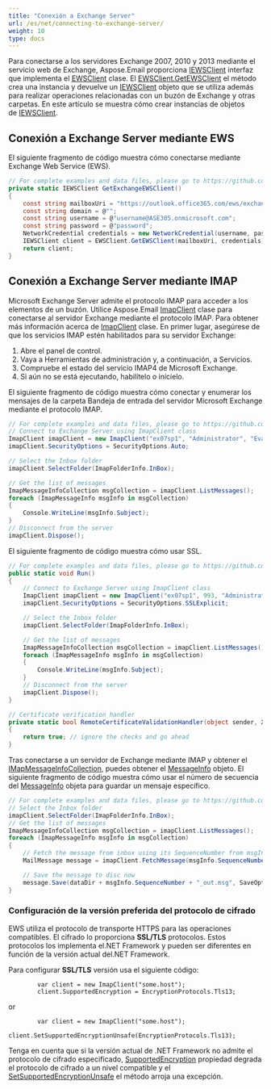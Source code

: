 ```yaml
---
title: "Conexión a Exchange Server"
url: /es/net/connecting-to-exchange-server/
weight: 10
type: docs
---
```



Para conectarse a los servidores Exchange 2007, 2010 y 2013 mediante el servicio web de Exchange, Aspose.Email proporciona [IEWSClient](https://reference.aspose.com/email/net/aspose.email.clients.exchange.webservice/iewsclient/) interfaz que implementa el [EWSClient](https://reference.aspose.com/email/net/aspose.email.clients.exchange.webservice/ewsclient/) clase. El [EWSClient.GetEWSClient](https://reference.aspose.com/email/net/aspose.email.clients.exchange.webservice/ewsclient/getewsclient/) el método crea una instancia y devuelve un [IEWSClient](https://reference.aspose.com/email/net/aspose.email.clients.exchange.webservice/iewsclient/) objeto que se utiliza además para realizar operaciones relacionadas con un buzón de Exchange y otras carpetas. En este artículo se muestra cómo crear instancias de objetos de [IEWSClient](https://reference.aspose.com/email/net/aspose.email.clients.exchange.webservice/iewsclient/).

## **Conexión a Exchange Server mediante EWS**

El siguiente fragmento de código muestra cómo conectarse mediante Exchange Web Service (EWS).

```csharp
// For complete examples and data files, please go to https://github.com/aspose-email/Aspose.Email-for-.NET
private static IEWSClient GetExchangeEWSClient()
{
    const string mailboxUri = "https://outlook.office365.com/ews/exchange.asmx";
    const string domain = @"";
    const string username = @"username@ASE305.onmicrosoft.com";
    const string password = @"password";
    NetworkCredential credentials = new NetworkCredential(username, password, domain);
    IEWSClient client = EWSClient.GetEWSClient(mailboxUri, credentials);
    return client;
}
```

## **Conexión a Exchange Server mediante IMAP**

Microsoft Exchange Server admite el protocolo IMAP para acceder a los elementos de un buzón. Utilice Aspose.Email [ImapClient](https://reference.aspose.com/email/net/aspose.email.clients.imap/imapclient/) clase para conectarse al servidor Exchange mediante el protocolo IMAP. Para obtener más información acerca de [ImapClient](https://reference.aspose.com/email/net/aspose.email.clients.imap/imapclient/) clase. En primer lugar, asegúrese de que los servicios IMAP estén habilitados para su servidor Exchange:

1. Abre el panel de control.
1. Vaya a Herramientas de administración y, a continuación, a Servicios.
1. Compruebe el estado del servicio IMAP4 de Microsoft Exchange.
1. Si aún no se está ejecutando, habilítelo o inícielo.

El siguiente fragmento de código muestra cómo conectar y enumerar los mensajes de la carpeta Bandeja de entrada del servidor Microsoft Exchange mediante el protocolo IMAP.

```csharp
// For complete examples and data files, please go to https://github.com/aspose-email/Aspose.Email-for-.NET
// Connect to Exchange Server using ImapClient class
ImapClient imapClient = new ImapClient("ex07sp1", "Administrator", "Evaluation1");
imapClient.SecurityOptions = SecurityOptions.Auto;

// Select the Inbox folder
imapClient.SelectFolder(ImapFolderInfo.InBox);

// Get the list of messages
ImapMessageInfoCollection msgCollection = imapClient.ListMessages();
foreach (ImapMessageInfo msgInfo in msgCollection)
{
    Console.WriteLine(msgInfo.Subject);
}
// Disconnect from the server
imapClient.Dispose();
```

El siguiente fragmento de código muestra cómo usar SSL.

```csharp
// For complete examples and data files, please go to https://github.com/aspose-email/Aspose.Email-for-.NET
public static void Run()
{           
    // Connect to Exchange Server using ImapClient class
    ImapClient imapClient = new ImapClient("ex07sp1", 993, "Administrator", "Evaluation1", new RemoteCertificateValidationCallback(RemoteCertificateValidationHandler));
    imapClient.SecurityOptions = SecurityOptions.SSLExplicit;

    // Select the Inbox folder
    imapClient.SelectFolder(ImapFolderInfo.InBox);

    // Get the list of messages
    ImapMessageInfoCollection msgCollection = imapClient.ListMessages();
    foreach (ImapMessageInfo msgInfo in msgCollection)
    {
        Console.WriteLine(msgInfo.Subject);
    }
    // Disconnect from the server
    imapClient.Dispose();  
}

// Certificate verification handler
private static bool RemoteCertificateValidationHandler(object sender, X509Certificate certificate, X509Chain chain, SslPolicyErrors sslPolicyErrors)
{
    return true; // ignore the checks and go ahead
}
```

Tras conectarse a un servidor de Exchange mediante IMAP y obtener el [IMapMessageInfoCollection](https://reference.aspose.com/email/net/aspose.email.clients.imap/imapmessageinfocollection/), puedes obtener el [MessageInfo](https://reference.aspose.com/email/net/aspose.email.storage.pst/messageinfo/) objeto. El siguiente fragmento de código muestra cómo usar el número de secuencia del [MessageInfo](https://reference.aspose.com/email/net/aspose.email.storage.pst/messageinfo/) objeta para guardar un mensaje específico.

```csharp
// For complete examples and data files, please go to https://github.com/aspose-email/Aspose.Email-for-.NET
// Select the Inbox folder
imapClient.SelectFolder(ImapFolderInfo.InBox);
// Get the list of messages
ImapMessageInfoCollection msgCollection = imapClient.ListMessages();
foreach (ImapMessageInfo msgInfo in msgCollection)
{
    // Fetch the message from inbox using its SequenceNumber from msgInfo
    MailMessage message = imapClient.FetchMessage(msgInfo.SequenceNumber);

    // Save the message to disc now
    message.Save(dataDir + msgInfo.SequenceNumber + "_out.msg", SaveOptions.DefaultMsgUnicode);
}
```

### Configuración de la versión preferida del protocolo de cifrado

EWS utiliza el protocolo de transporte HTTPS para las operaciones compatibles. El cifrado lo proporciona **SSL/TLS** protocolos. Estos protocolos los implementa el.NET Framework y pueden ser diferentes en función de la versión actual del.NET Framework.

Para configurar **SSL/TLS** versión usa el siguiente código:

            var client = new ImapClient("some.host");
            client.SupportedEncryption = EncryptionProtocols.Tls13;
or

            var client = new ImapClient("some.host");
            client.SetSupportedEncryptionUnsafe(EncryptionProtocols.Tls13);

Tenga en cuenta que si la versión actual de .NET Framework no admite el protocolo de cifrado especificado, [SupportedEncryption](https://reference.aspose.com/email/net/aspose.email.clients/emailclient/supportedencryption/) propiedad degrada el protocolo de cifrado a un nivel compatible y el [SetSupportedEncryptionUnsafe](https://reference.aspose.com/email/net/aspose.email.clients/emailclient/setsupportedencryptionunsafe/#setsupportedencryptionunsafe) el método arroja una excepción.